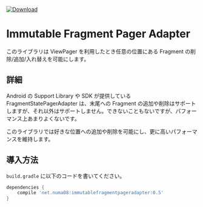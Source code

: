 [ ![Download](https://api.bintray.com/packages/numa08/maven/immutablefragmentpageradapter/images/download.svg) ](https://bintray.com/numa08/maven/immutablefragmentpageradapter/_latestVersion)

# Immutable Fragment Pager Adapter

このライブラリは ViewPager を利用したとき任意の位置にある Fragment の削除/追加/入れ替えを可能にします。

## 詳細

Android の Support Library や SDK が提供している FragmentStatePagerAdapter は、末尾への Fragment の追加や削除はサポートしますが、それ以外はサポートしません。できないこともないですが、パフォーマンス上あまりよくないです。

このライブラリでは好きな位置への追加や削除を可能にし、更に高いパフォーマンスを維持します。

## 導入方法

`build.gradle` に以下のコードを書いてください。

```gradle
dependencies {
    compile 'net.numa08:immutablefragmentpageradapter:0.5'
}
```